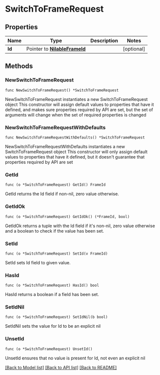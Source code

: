 # SwitchToFrameRequest

## Properties

Name | Type | Description | Notes
------------ | ------------- | ------------- | -------------
**Id** | Pointer to [**NilableFrameId**](FrameId.md) |  | [optional] 

## Methods

### NewSwitchToFrameRequest

`func NewSwitchToFrameRequest() *SwitchToFrameRequest`

NewSwitchToFrameRequest instantiates a new SwitchToFrameRequest object
This constructor will assign default values to properties that have it defined,
and makes sure properties required by API are set, but the set of arguments
will change when the set of required properties is changed

### NewSwitchToFrameRequestWithDefaults

`func NewSwitchToFrameRequestWithDefaults() *SwitchToFrameRequest`

NewSwitchToFrameRequestWithDefaults instantiates a new SwitchToFrameRequest object
This constructor will only assign default values to properties that have it defined,
but it doesn't guarantee that properties required by API are set

### GetId

`func (o *SwitchToFrameRequest) GetId() FrameId`

GetId returns the Id field if non-nil, zero value otherwise.

### GetIdOk

`func (o *SwitchToFrameRequest) GetIdOk() (*FrameId, bool)`

GetIdOk returns a tuple with the Id field if it's non-nil, zero value otherwise
and a boolean to check if the value has been set.

### SetId

`func (o *SwitchToFrameRequest) SetId(v FrameId)`

SetId sets Id field to given value.

### HasId

`func (o *SwitchToFrameRequest) HasId() bool`

HasId returns a boolean if a field has been set.

### SetIdNil

`func (o *SwitchToFrameRequest) SetIdNil(b bool)`

 SetIdNil sets the value for Id to be an explicit nil

### UnsetId
`func (o *SwitchToFrameRequest) UnsetId()`

UnsetId ensures that no value is present for Id, not even an explicit nil

[[Back to Model list]](../README.md#documentation-for-models) [[Back to API list]](../README.md#documentation-for-api-endpoints) [[Back to README]](../README.md)


